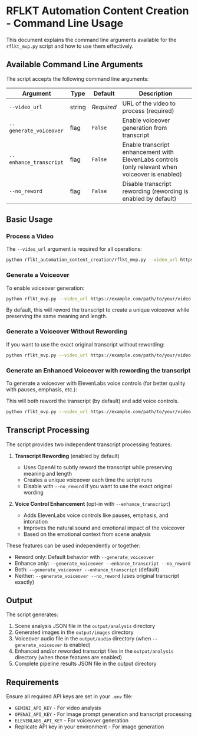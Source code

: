 # RFLKT Automation Content Creation - Command Line Usage

This document explains the command line arguments available for the `rflkt_mvp.py` script and how to use them effectively.

## Available Command Line Arguments

The script accepts the following command line arguments:

| Argument | Type | Default | Description |
|----------|------|---------|-------------|
| `--video_url` | string | *Required* | URL of the video to process (required) |
| `--generate_voiceover` | flag | `False` | Enable voiceover generation from transcript |
| `--enhance_transcript` | flag | `False` | Enable transcript enhancement with ElevenLabs controls (only relevant when voiceover is enabled) |
| `--no_reword` | flag | `False` | Disable transcript rewording (rewording is enabled by default) |

## Basic Usage

### Process a Video

The `--video_url` argument is required for all operations:

```bash
python rflkt_automation_content_creation/rflkt_mvp.py --video_url https://example.com/path/to/your/video.mp4
```

### Generate a Voiceover

To enable voiceover generation:

```bash
python rflkt_mvp.py --video_url https://example.com/path/to/your/video.mp4 --generate_voiceover
```

By default, this will reword the transcript to create a unique voiceover while preserving the same meaning and length.

### Generate a Voiceover Without Rewording

If you want to use the exact original transcript without rewording:

```bash
python rflkt_mvp.py --video_url https://example.com/path/to/your/video.mp4 --generate_voiceover --no_reword
```

### Generate an Enhanced Voiceover with rewording the transcript

To generate a voiceover with ElevenLabs voice controls (for better quality with pauses, emphasis, etc.):

This will both reword the transcript (by default) and add voice controls.


```bash
python rflkt_mvp.py --video_url https://example.com/path/to/your/video.mp4 --generate_voiceover --enhance_transcript
```


## Transcript Processing

The script provides two independent transcript processing features:

1. **Transcript Rewording** (enabled by default)
   - Uses OpenAI to subtly reword the transcript while preserving meaning and length
   - Creates a unique voiceover each time the script runs
   - Disable with `--no_reword` if you want to use the exact original wording

2. **Voice Control Enhancement** (opt-in with `--enhance_transcript`)
   - Adds ElevenLabs voice controls like pauses, emphasis, and intonation
   - Improves the natural sound and emotional impact of the voiceover
   - Based on the emotional context from scene analysis

These features can be used independently or together:
- Reword only: Default behavior with `--generate_voiceover`
- Enhance only: `--generate_voiceover --enhance_transcript --no_reword`
- Both: `--generate_voiceover --enhance_transcript` (default)
- Neither: `--generate_voiceover --no_reword` (uses original transcript exactly)

## Output

The script generates:

1. Scene analysis JSON file in the `output/analysis` directory
2. Generated images in the `output/images` directory
3. Voiceover audio file in the `output/audio` directory (when `--generate_voiceover` is enabled)
4. Enhanced and/or reworded transcript files in the `output/analysis` directory (when those features are enabled)
5. Complete pipeline results JSON file in the output directory

## Requirements

Ensure all required API keys are set in your `.env` file:
- `GEMINI_API_KEY` - For video analysis
- `OPENAI_API_KEY` - For image prompt generation and transcript processing
- `ELEVENLABS_API_KEY` - For voiceover generation
- Replicate API key in your environment - For image generation 